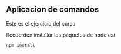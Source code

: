 ## Aplicacion de comandos 

Este es el ejercicio del curso

Recuerden installar los paquetes de node asi

```
npm install
```